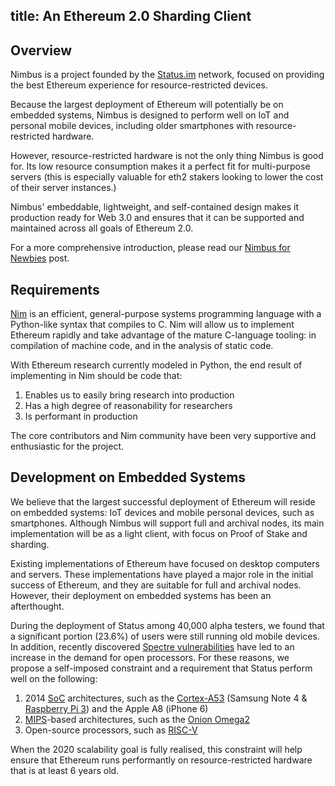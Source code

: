 title: An Ethereum 2.0 Sharding Client
---

## Overview

Nimbus is a project founded by the [Status.im](https://status.im/) network, focused on providing the best Ethereum experience for resource-restricted devices.

Because the largest deployment of Ethereum will potentially be on embedded systems, Nimbus is designed to perform well on IoT and personal mobile devices, including older smartphones with resource-restricted hardware.

However, resource-restricted hardware is not the only thing Nimbus is good for. Its low resource consumption makes it a perfect fit for multi-purpose servers (this is especially valuable for eth2 stakers looking to lower the cost of their server instances.)

Nimbus' embeddable, lightweight, and self-contained design makes it production ready for Web 3.0 and ensures that it can be supported and maintained across all goals of Ethereum 2.0.

For a more comprehensive introduction, please read our [Nimbus for Newbies](https://our.status.im/nimbus-for-newbies/) post.


## Requirements

[Nim](https://nim-lang.org/) is an efficient, general-purpose systems programming language with a Python-like syntax that compiles to C. Nim will allow us to implement Ethereum rapidly and take advantage of the mature C-language tooling: in compilation of machine code, and in the analysis of static code.

With Ethereum research currently modeled in Python, the end result of implementing in Nim should be code that:

1.  Enables us to easily bring research into production
1.  Has a high degree of reasonability for researchers
1.  Is performant in production

The core contributors and Nim community have been very supportive and enthusiastic for the project.


## Development on Embedded Systems

We believe that the largest successful deployment of Ethereum will reside on embedded systems: IoT devices and mobile personal devices, such as smartphones. Although Nimbus will support full and archival nodes, its main implementation will be as a light client, with focus on Proof of Stake and sharding. 

Existing implementations of Ethereum have focused on desktop computers and servers. These implementations have played a major role in the initial success of Ethereum, and they are suitable for full and archival nodes. However, their deployment on embedded systems has been an afterthought. 

During the deployment of Status among 40,000 alpha testers, we found that a significant portion (23.6%) of users were still running old mobile devices. In addition, recently discovered [Spectre vulnerabilities](https://en.wikipedia.org/wiki/Spectre_(security_vulnerability)) have led to an increase in the demand for open processors. For these reasons, we propose a self-imposed constraint and a requirement that Status perform well on the following:


1.  2014 [SoC](https://en.wikipedia.org/wiki/System_on_a_chip) architectures, such as the [Cortex-A53](https://developer.arm.com/products/processors/cortex-a/cortex-a53) (Samsung Note 4 & [Raspberry Pi 3](https://www.raspberrypi.org/products/raspberry-pi-3-model-b/)) and the Apple A8 (iPhone 6)
1.  [MIPS](https://en.wikipedia.org/wiki/MIPS_architecture)-based architectures, such as the [Onion Omega2](https://onion.io/omega2/)
1.  Open-source processors, such as [RISC-V](https://riscv.org)

When the 2020 scalability goal is fully realised, this constraint will help ensure that Ethereum runs performantly on resource-restricted hardware that is at least 6 years old.
